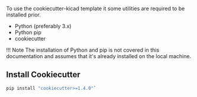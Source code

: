 To use the cookiecutter-kicad template it some utilities are required to be installed prior.

* Python (preferably 3.x)
* Python pip
* cookiecutter

!!! Note
    The installation of Python and pip is not covered in this documentation and assumes that it's already installed on the local machine.

## Install Cookiecutter

``` bash
pip install "cookiecutter>=1.4.0"`
```
